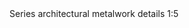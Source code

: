 <span class="transform-to-uppercase">
Series architectural metalwork details <span class="highlight-red">1:5</span></span>